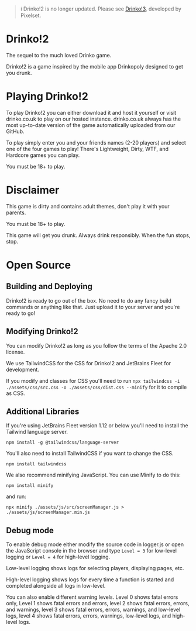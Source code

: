 > ℹ️ Drinko!2 is no longer updated. Please see [Drinko!3](https://github.com/pixelsetdev/drinko3), developed by Pixelset.

# Drinko!2
The sequel to the much loved Drinko game.

Drinko!2 is a game inspired by the mobile app Drinkopoly designed to get you drunk.

# Playing Drinko!2
To play Drinko!2 you can either download it and host it yourself or visit drinko.co.uk to play on our hosted instance. drinko.co.uk always has the most up-to-date version of the game automatically uploaded from our GitHub.

To play simply enter you and your friends names (2-20 players) and select one of the four games to play! There's Lightweight, Dirty, WTF, and Hardcore games you can play.

You must be 18+ to play.

# Disclaimer
This game is dirty and contains adult themes, don't play it with your parents.

You must be 18+ to play.

This game will get you drunk. Always drink responsibly. When the fun stops, stop.

# Open Source
## Building and Deploying
Drinko!2 is ready to go out of the box.
No need to do any fancy build commands or anything like that.
Just upload it to your server and you're ready to go!

## Modifying Drinko!2
You can modify Drinko!2 as long as you follow the terms of the Apache 2.0 license.

We use TailwindCSS for the CSS for Drinko!2 and JetBrains Fleet for development.

If you modify and classes for CSS you'll need to run `npx tailwindcss -i ./assets/css/src.css -o ./assets/css/dist.css --minify`
for it to compile as CSS.

## Additional Libraries
If you're using JetBrains Fleet version 1.12 or below you'll need to install the Tailwind language server.

`npm install -g @tailwindcss/language-server`

You'll also need to install TailwindCSS if you want to change the CSS.

`npm install tailwindcss`

We also recommend minifying JavaScript. You can use Minify to do this:

`npm install minify`

and run:

`npx minify ./assets/js/src/screenManager.js > ./assets/js/screenManager.min.js`

## Debug mode
To enable debug mode either modify the source code in logger.js or open the JavaScript console in the browser and type `Level = 3` for low-level logging or `Level = 4` for high-level logging.

Low-level logging shows logs for selecting players, displaying pages, etc.

High-level logging shows logs for every time a function is started and completed alongside all logs in low-level.

You can also enable different warning levels. Level 0 shows fatal errors only, Level 1 shows fatal errors and errors, level 2 shows fatal errors, errors, and warnings, level 3 shows fatal errors, errors, warnings, and low-level logs, level 4 shows fatal errors, errors, warnings, low-level logs, and high-level logs.
